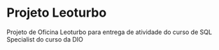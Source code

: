 # Projeto Leoturbo
Projeto de Oficina Leoturbo para entrega de atividade do curso de SQL Specialist do curso da DIO
